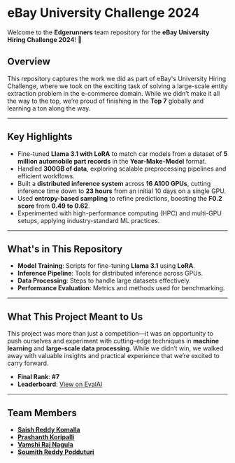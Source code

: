 # eBay University Challenge 2024

Welcome to the **Edgerunners** team repository for the **eBay University Hiring Challenge 2024**! 🚀

## **Overview**

This repository captures the work we did as part of eBay's University Hiring Challenge, where we took on the exciting task of solving a large-scale entity extraction problem in the e-commerce domain. While we didn’t make it all the way to the top, we’re proud of finishing in the **Top 7** globally and learning a ton along the way.

---

## **Key Highlights**

-   Fine-tuned **Llama 3.1 with LoRA** to match car models from a dataset of **5 million automobile part records** in the **Year-Make-Model** format.
-   Handled **300GB of data**, exploring scalable preprocessing pipelines and efficient workflows.
-   Built a **distributed inference system** across **16 A100 GPUs**, cutting inference time down to **23 hours** from an initial 10 days on a single GPU.
-   Used **entropy-based sampling** to refine predictions, boosting the **F0.2 score** from **0.49 to 0.62**.
-   Experimented with high-performance computing (HPC) and multi-GPU setups, applying industry-standard ML practices.

---

## **What's in This Repository**

-   **Model Training**: Scripts for fine-tuning **Llama 3.1** using **LoRA**.
-   **Inference Pipeline**: Tools for distributed inference across GPUs.
-   **Data Processing**: Steps to handle large datasets effectively.
-   **Performance Evaluation**: Metrics and methods used for benchmarking.

---

## **What This Project Meant to Us**

This project was more than just a competition—it was an opportunity to push ourselves and experiment with cutting-edge techniques in **machine learning** and **large-scale data processing**. While we didn’t win, we walked away with valuable insights and practical experience that we’re excited to carry forward.

-   **Final Rank**: **#7**
-   **Leaderboard**: [View on EvalAI](https://eval.ai/web/challenges/challenge-page/2281/leaderboard/5646)

---

## **Team Members**

-   **[Saish Reddy Komalla](https://www.linkedin.com/in/saishreddyk/)**
-   **[Prashanth Koripalli](https://www.linkedin.com/in/prashanth-koripalli-7606b9189/)**
-   **[Vamshi Raj Nagula](https://www.linkedin.com/in/vamshi-raj-nagula-3b18ab1a3/)**
-   **[Soumith Reddy Podduturi](https://www.linkedin.com/in/soumithreddypodduturi/)**
